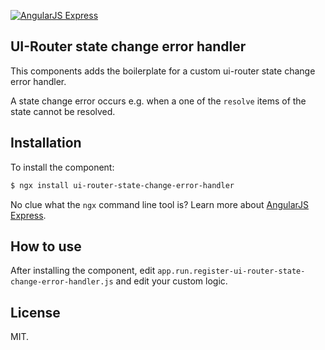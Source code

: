 [![AngularJS Express](http://i.imgur.com/nTj9QgN.png)](https://github.com/angular-express/angular-express)

## UI-Router state change error handler

This components adds the boilerplate for a custom ui-router state change error handler.

A state change error occurs e.g. when a one of the `resolve` items of the state cannot be resolved.

## Installation

To install the component:

```bash
$ ngx install ui-router-state-change-error-handler
```

No clue what the `ngx` command line tool is? Learn more about [AngularJS Express](https://github.com/angular-express/angular-express).

## How to use

After installing the component, edit `app.run.register-ui-router-state-change-error-handler.js` and edit your custom logic.

## License

MIT.
